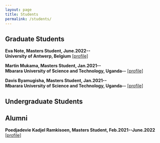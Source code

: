 ```yaml
---
layout: page
title: Students
permalink: /students/
---
```


Graduate Students
--

**Eva Note, Masters Student, June.2022--**<br>
**University of Antwerp, Belgium**
<a href="https://www.linkedin.com/in/eva-note/?trk=people-guest_people_search-card&originalSubdomain=be" target="_blank">[profile]</a>
<br/>

**Martin Mukama, Masters Student, Jan.2021--</br>**
**Mbarara University of Science and Technology, Uganda--**
<a href="https://www.linkedin.com/in/mukama-martin-04461584/?originalSubdomain=ug" target="_blank">[profile]</a>
<br/>

**Davis Byamugisha, Masters Student, Jan.2021--</br>**
**Mbarara University of Science and Technology, Uganda--**
<a href="https://www.linkedin.com/in/davis-byamugisha/" target="_blank">[profile]</a>
<br/>


Undergraduate Students
--


Alumni
--
**Poedjadevie Kadjel Ramkisoen, Masters Student, Feb.2021--June.2022**
<a href="" target="_blank">[profile]</a>
<br/>